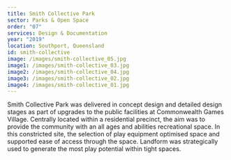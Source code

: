 ```yaml
---
title: Smith Collective Park
sector: Parks & Open Space
order: "07"
services: Design & Documentation
year: "2019"
location: Southport, Queensland
id: smith-collective
image: /images/smith-collective_05.jpg
image1: /images/smith-collective_03.jpg
image2: /images/smith-collective_04.jpg
image3: /images/smith-collective_02.jpg
image4: /images/smith-collective_01.jpg
---
```


Smith Collective Park was delivered in concept design and detailed
design stages as part of upgrades to the public facilities at Commonwealth
Games Village. Centrally located within a residential precinct, the aim was to
provide the community with an all ages and abilities recreational space. In
this constricted site, the selection of play equipment optimised space and
supported ease of access through the space. Landform was strategically used to
generate the most play potential within tight spaces.

